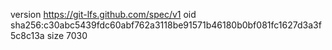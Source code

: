 version https://git-lfs.github.com/spec/v1
oid sha256:c30abc5439fdc60abf762a3118be91571b46180b0bf081fc1627d3a3f5c8c13a
size 7030
